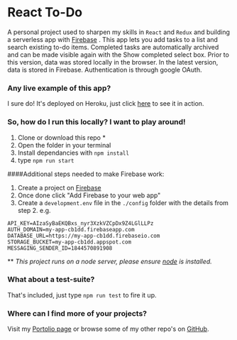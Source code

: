 # React To-Do

A personal project used to sharpen my skills in `React` and `Redux` and building a serverless app with [Firebase](https://firebase.google.com) . This app lets you add tasks to a list and search existing to-do items. Completed tasks are automatically archived and can be made visible again with the Show completed select box. Prior to this version, data was stored locally in the browser. In the latest version, data is stored in Firebase. Authentication is through google OAuth.


### Any live example of this app?
I sure do! It's deployed on Heroku, just click [here](http://list11.herokuapp.com) to see it in action.


### So, how do I run this locally? I want to play around!
1. Clone or download this repo *
2. Open the folder in your terminal
3. Install dependancies with `npm install`
4. type `npm run start`


####Additional steps needed to make Firebase work:
1. Create a project on [Firebase](https://firebase.google.com)
2. Once done click "Add Firebase to your web app" 
1. Create a `development.env` file in the `./config` folder with the details from step 2. e.g.
```
API_KEY=AIzaSyBaEKQBxs_nyr3XzkVZCpDx9Z4LGlLLPz
AUTH_DOMAIN=my-app-cb1dd.firebaseapp.com
DATABASE_URL=https://my-app-cb1dd.firebaseio.com
STORAGE_BUCKET=my-app-cb1dd.appspot.com
MESSAGING_SENDER_ID=1844570891908
```
** <i>This project runs on a node server, please ensure [node](https://nodejs.org/en/) is installed.</i>


### What about a test-suite?
That's included, just type `npm run test` to fire it up.


### Where can I find more of your projects?
Visit my [Portolio page](http://royscheffers.com) or browse some of my other repo's on [GitHub](https://github.com/rscheffers82).
